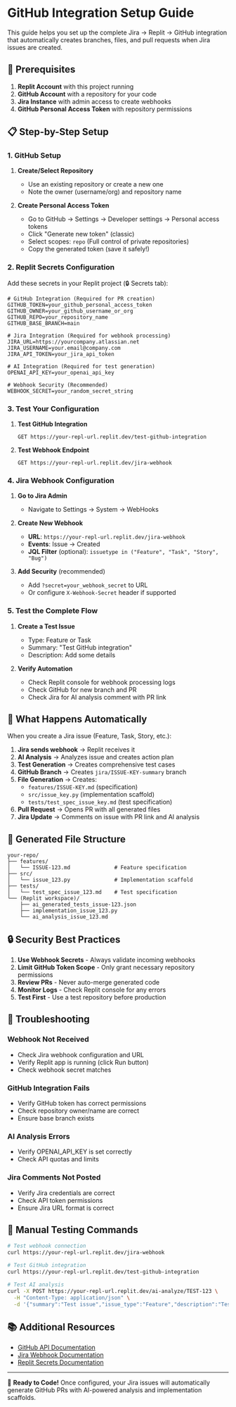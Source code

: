
# GitHub Integration Setup Guide

This guide helps you set up the complete Jira → Replit → GitHub integration that automatically creates branches, files, and pull requests when Jira issues are created.

## 🔧 Prerequisites

1. **Replit Account** with this project running
2. **GitHub Account** with a repository for your code
3. **Jira Instance** with admin access to create webhooks
4. **GitHub Personal Access Token** with repository permissions

## 📋 Step-by-Step Setup

### 1. GitHub Setup

1. **Create/Select Repository**
   - Use an existing repository or create a new one
   - Note the owner (username/org) and repository name

2. **Create Personal Access Token**
   - Go to GitHub → Settings → Developer settings → Personal access tokens
   - Click "Generate new token" (classic)
   - Select scopes: `repo` (Full control of private repositories)
   - Copy the generated token (save it safely!)

### 2. Replit Secrets Configuration

Add these secrets in your Replit project (🔒 Secrets tab):

```
# GitHub Integration (Required for PR creation)
GITHUB_TOKEN=your_github_personal_access_token
GITHUB_OWNER=your_github_username_or_org
GITHUB_REPO=your_repository_name
GITHUB_BASE_BRANCH=main

# Jira Integration (Required for webhook processing)
JIRA_URL=https://yourcompany.atlassian.net
JIRA_USERNAME=your.email@company.com
JIRA_API_TOKEN=your_jira_api_token

# AI Integration (Required for test generation)
OPENAI_API_KEY=your_openai_api_key

# Webhook Security (Recommended)
WEBHOOK_SECRET=your_random_secret_string
```

### 3. Test Your Configuration

1. **Test GitHub Integration**
   ```
   GET https://your-repl-url.replit.dev/test-github-integration
   ```

2. **Test Webhook Endpoint**
   ```
   GET https://your-repl-url.replit.dev/jira-webhook
   ```

### 4. Jira Webhook Configuration

1. **Go to Jira Admin**
   - Navigate to Settings → System → WebHooks

2. **Create New Webhook**
   - **URL**: `https://your-repl-url.replit.dev/jira-webhook`
   - **Events**: Issue → Created
   - **JQL Filter** (optional): `issuetype in ("Feature", "Task", "Story", "Bug")`

3. **Add Security** (recommended)
   - Add `?secret=your_webhook_secret` to URL
   - Or configure `X-Webhook-Secret` header if supported

### 5. Test the Complete Flow

1. **Create a Test Issue**
   - Type: Feature or Task
   - Summary: "Test GitHub integration"
   - Description: Add some details

2. **Verify Automation**
   - Check Replit console for webhook processing logs
   - Check GitHub for new branch and PR
   - Check Jira for AI analysis comment with PR link

## 🎯 What Happens Automatically

When you create a Jira issue (Feature, Task, Story, etc.):

1. **Jira sends webhook** → Replit receives it
2. **AI Analysis** → Analyzes issue and creates action plan
3. **Test Generation** → Creates comprehensive test cases
4. **GitHub Branch** → Creates `jira/ISSUE-KEY-summary` branch
5. **File Generation** → Creates:
   - `features/ISSUE-KEY.md` (specification)
   - `src/issue_key.py` (implementation scaffold)
   - `tests/test_spec_issue_key.md` (test specification)
6. **Pull Request** → Opens PR with all generated files
7. **Jira Update** → Comments on issue with PR link and AI analysis

## 📁 Generated File Structure

```
your-repo/
├── features/
│   └── ISSUE-123.md              # Feature specification
├── src/
│   └── issue_123.py              # Implementation scaffold
├── tests/
│   └── test_spec_issue_123.md    # Test specification
└── (Replit workspace)/
    ├── ai_generated_tests_issue-123.json
    ├── implementation_issue_123.py
    └── ai_analysis_issue_123.md
```

## 🔒 Security Best Practices

1. **Use Webhook Secrets** - Always validate incoming webhooks
2. **Limit GitHub Token Scope** - Only grant necessary repository permissions
3. **Review PRs** - Never auto-merge generated code
4. **Monitor Logs** - Check Replit console for any errors
5. **Test First** - Use a test repository before production

## 🐛 Troubleshooting

### Webhook Not Received
- Check Jira webhook configuration and URL
- Verify Replit app is running (click Run button)
- Check webhook secret matches

### GitHub Integration Fails
- Verify GitHub token has correct permissions
- Check repository owner/name are correct
- Ensure base branch exists

### AI Analysis Errors
- Verify OPENAI_API_KEY is set correctly
- Check API quotas and limits

### Jira Comments Not Posted
- Verify Jira credentials are correct
- Check API token permissions
- Ensure Jira URL format is correct

## 🔄 Manual Testing Commands

```bash
# Test webhook connection
curl https://your-repl-url.replit.dev/jira-webhook

# Test GitHub integration
curl https://your-repl-url.replit.dev/test-github-integration

# Test AI analysis
curl -X POST https://your-repl-url.replit.dev/ai-analyze/TEST-123 \
  -H "Content-Type: application/json" \
  -d '{"summary":"Test issue","issue_type":"Feature","description":"Test description"}'
```

## 📚 Additional Resources

- [GitHub API Documentation](https://docs.github.com/en/rest)
- [Jira Webhook Documentation](https://developer.atlassian.com/cloud/jira/platform/webhooks/)
- [Replit Secrets Documentation](https://docs.replit.com/programming-ide/workspace-features/storing-sensitive-information-environment-variables)

---

🤖 **Ready to Code!** Once configured, your Jira issues will automatically generate GitHub PRs with AI-powered analysis and implementation scaffolds.
